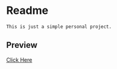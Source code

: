 # Readme

    This is just a simple personal project.

## Preview

[Click Here](https://githubbox.com/ShahSean/Basic-Calendar/tree/master/To-Do-list)
